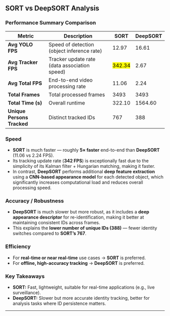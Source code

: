 ## SORT vs DeepSORT Analysis

### Performance Summary Comparison

| **Metric** | **Description** | **SORT** | **DeepSORT** |
|-------------|----------------|-----------|---------------|
| **Avg YOLO FPS** | Speed of detection (object inference rate) | 12.97 | 16.61 |
| **Avg Tracker FPS** | Tracker update rate (data association speed) | <mark>342.34</mark> | 2.67 |
| **Avg Total FPS** | End-to-end video processing rate | 11.06 | 2.24 |
| **Total Frames** | Total processed frames | 3493 | 3493 |
| **Total Time (s)** | Overall runtime | 322.10 | 1564.60 |
| **Unique Persons Tracked** | Distinct tracked IDs | 767 | 388 |

### Speed
- **SORT** is much faster — roughly **5× faster** end-to-end than **DeepSORT** (11.06 vs 2.24 FPS).
- Its tracking update rate (**342 FPS**) is exceptionally fast due to the simplicity of its Kalman filter + Hungarian matching, making it faster.
- In contrast, **DeepSORT** performs additional **deep feature extraction** using a **CNN-based appearance model** for each detected object, which significantly increases computational load and reduces overall processing speed.

### Accuracy / Robustness
- **DeepSORT** is much slower but more robust, as it includes a **deep appearance descriptor** for re-identification, making it better at maintaining consistent IDs across frames.
- This explains the **lower number of unique IDs (388)** — fewer identity switches compared to **SORT’s 767**.

### Efficiency
- For **real-time or near real-time** use cases → **SORT** is preferred.
- For **offline, high-accuracy tracking** → **DeepSORT** is preferred.

### Key Takeaways
- **SORT:** Fast, lightweight, suitable for real-time applications (e.g., live surveillance).  
- **DeepSORT:** Slower but more accurate identity tracking, better for analysis tasks where ID persistence matters.
---